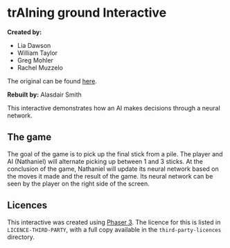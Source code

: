 
# trAIning ground Interactive

**Created by:**

- Lia Dawson
- William Taylor
- Greg Mohler
- Rachel Muzzelo

The original can be found [here](https://github.com/wtaylor45/374-sticks-game).

**Rebuilt by:** Alasdair Smith

This interactive demonstrates how an AI makes decisions through a neural network.

## The game

The goal of the game is to pick up the final stick from a pile.
The player and AI (Nathaniel) will alternate picking up between 1 and 3 sticks.
At the conclusion of the game, Nathaniel will update its neural network based on the moves it made and the result of the game.
Its neural network can be seen by the player on the right side of the screen.

## Licences

This interactive was created using [Phaser 3](https://www.phaser.io/phaser3).
The licence for this is listed in `LICENCE-THIRD-PARTY`, with a full copy available in the `third-party-licences` directory.
